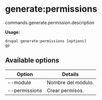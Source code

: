 # generate:permissions
commands.generate.permission.description

**Usage:**
```
drupal generate:permissions [options]
gp
```

## Available options
Option | Details
-------|-------------
--module | Nombre del módulo.
--permissions | Crear permisos.
